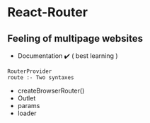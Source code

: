 # React-Router

## Feeling of multipage websites

- Documentation ✔️ ( best learning )
``````
RouterProvider
route :- Two syntaxes
``````
- createBrowserRouter()
- Outlet
- params
- loader 